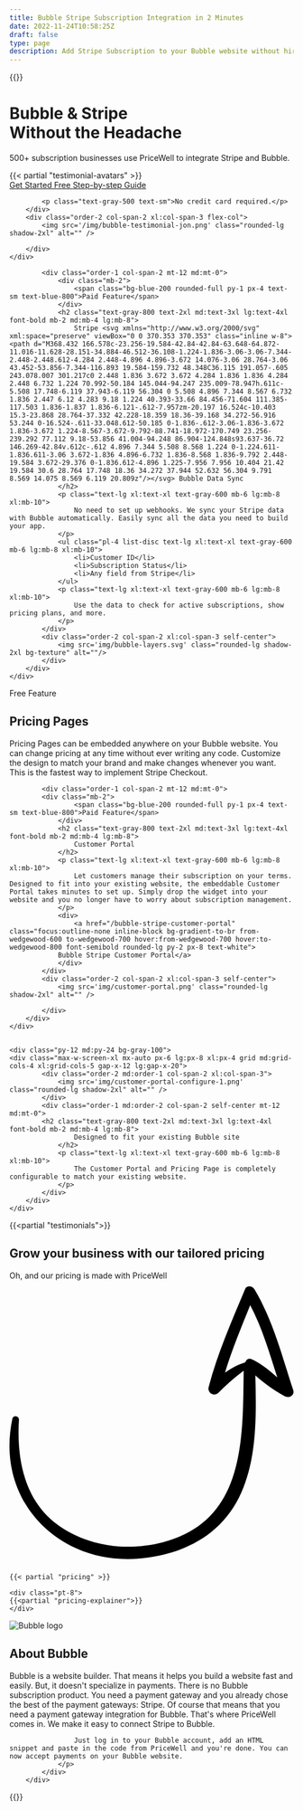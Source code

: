 ```yaml
---
title: Bubble Stripe Subscription Integration in 2 Minutes
date: 2022-11-24T10:58:25Z
draft: false
type: page
description: Add Stripe Subscription to your Bubble website without hiring a developer. No Code Stripe Subscription integration.
---
```

{{<rawhtml>}}
    <div class="py-12 md:py-24 selection:bg-purple-300 selection:text-purple-900">
    <div class="max-w-screen-xl mx-auto px-6 lg:px-8 xl:px-4 grid md:grid-cols-4 xl:grid-cols-5 gap-x-12 lg:gap-x-20">
        <div class="order-1 col-span-2 self-center my-12 md:my-0">
            <h1 class="text-gray-800 text-3xl md:text-4xl lg:text-5xl font-bold mb-2 md:mb-4 lg:mb-8">
                Bubble & Stripe <br/> Without the Headache
            </h1>
            <p class="text-lg xl:text-xl font-normal text-gray-600 mb-2">
                    500+ subscription businesses use PriceWell to integrate Stripe and Bubble.
                </p>
                {{< partial "testimonial-avatars" >}}
            <div class="flex space-x-4 mb-6">
                <a href="https://app.pricewell.io/register"
                    class="focus:outline-none inline-block bg-gradient-to-br from-wedgewood-600 to-wedgewood-700 hover:from-wedgewood-700 hover:to-wedgewood-800 font-semibold rounded-lg py-2 px-8 text-white"
                    data-analytics="Signup"
                >
                    Get Started Free
                </a>
                <a href="https://help.pricewell.io/integrations/bubble/" class="focus:outline-none inline-block font-semibold border rounded-lg py-2 px-8 bg-white text-black hover:bg-gray-200">Step-by-step Guide</a>
            </div>

            <p class="text-gray-500 text-sm">No credit card required.</p>
        </div>
        <div class="order-2 col-span-2 xl:col-span-3 flex-col">
            <img src='/img/bubble-testimonial-jon.png' class="rounded-lg shadow-2xl" alt="" />

        </div>
    </div>

</div>

<div class="py-12 md:py-24 pb-12 lg:pb-16 bg-gray-100">
    <div class="max-w-screen-xl mx-auto px-6 lg:px-8 xl:px-4 grid md:grid-cols-4 xl:grid-cols-5 gap-x-12 lg:gap-x-20">
            
            <div class="order-1 col-span-2 mt-12 md:mt-0">
                <div class="mb-2">
                    <span class="bg-blue-200 rounded-full py-1 px-4 text-sm text-blue-800">Paid Feature</span>
                </div>
                <h2 class="text-gray-800 text-2xl md:text-3xl lg:text-4xl font-bold mb-2 md:mb-4 lg:mb-8">
                    Stripe <svg xmlns="http://www.w3.org/2000/svg" xml:space="preserve" viewBox="0 0 370.353 370.353" class="inline w-8"><path d="M368.432 166.578c-23.256-19.584-42.84-42.84-63.648-64.872-11.016-11.628-28.151-34.884-46.512-36.108-1.224-1.836-3.06-3.06-7.344-2.448-2.448.612-4.284 2.448-4.896 4.896-3.672 14.076-3.06 28.764-3.06 43.452-53.856-7.344-116.893 19.584-159.732 48.348C36.115 191.057-.605 243.078.007 301.217c0 2.448 1.836 3.672 3.672 4.284 1.836 1.836 4.284 2.448 6.732 1.224 70.992-50.184 145.044-94.247 235.009-78.947h.611c-5.508 17.748-6.119 37.943-6.119 56.304 0 5.508 4.896 7.344 8.567 6.732 1.836 2.447 6.12 4.283 9.18 1.224 40.393-33.66 84.456-71.604 111.385-117.503 1.836-1.837 1.836-6.121-.612-7.957zm-20.197 16.524c-10.403 15.3-23.868 28.764-37.332 42.228-18.359 18.36-39.168 34.272-56.916 53.244 0-16.524-.611-33.048.612-50.185 0-1.836-.612-3.06-1.836-3.672 1.836-3.672 1.224-8.567-3.672-9.792-88.741-18.972-170.749 23.256-239.292 77.112 9.18-53.856 41.004-94.248 86.904-124.848s93.637-36.72 146.269-42.84v.612c-.612 4.896 7.344 5.508 8.568 1.224 0-1.224.611-1.836.611-3.06 3.672-1.836 4.896-6.732 1.836-8.568 1.836-9.792 2.448-19.584 3.672-29.376 0-1.836.612-4.896 1.225-7.956 7.956 10.404 21.42 19.584 30.6 28.764 17.748 18.36 34.272 37.944 52.632 56.304 9.791 8.569 14.075 8.569 6.119 20.809z"/></svg> Bubble Data Sync
                </h2>
                <p class="text-lg xl:text-xl text-gray-600 mb-6 lg:mb-8 xl:mb-10">
                    No need to set up webhooks. We sync your Stripe data with Bubble automatically. Easily sync all the data you need to build your app.
                </p>
                <ul class="pl-4 list-disc text-lg xl:text-xl text-gray-600 mb-6 lg:mb-8 xl:mb-10">
                    <li>Customer ID</li>
                    <li>Subscription Status</li>
                    <li>Any field from Stripe</li>
                </ul>
                <p class="text-lg xl:text-xl text-gray-600 mb-6 lg:mb-8 xl:mb-10">
                    Use the data to check for active subscriptions, show pricing plans, and more.
                </p>
            </div>
            <div class="order-2 col-span-2 xl:col-span-3 self-center">
                <img src='img/bubble-layers.svg' class="rounded-lg shadow-2xl bg-texture" alt=""/>
            </div>
        </div>
    </div>

  <div class="py-12 md:py-24 bg-gray-100">
    <div class="max-w-screen-xl mx-auto px-6 lg:px-8 xl:px-4 grid md:grid-cols-4 xl:grid-cols-5 gap-x-12 lg:gap-x-20">
     <div class="order-2 md:order-1 col-span-2 xl:col-span-3">
                <img src='images/select-pricing-plans.png' class="rounded-lg shadow-2xl" alt="" />
            </div>
            <div class="order-1 md:order-2 col-span-2 self-center mt-12 md:mt-0">
            <div class="mb-2">
                    <span class="bg-blue-200 rounded-full py-1 px-4 text-sm text-blue-800">Free Feature</span>
                </div>
            <h2 class="text-gray-800 text-2xl md:text-3xl lg:text-4xl font-bold mb-2 md:mb-4 lg:mb-8">
                    Pricing Pages
                </h2>
                <p class="text-lg xl:text-xl text-gray-600 mb-6 lg:mb-8 xl:mb-10">
                    Pricing Pages can be embedded anywhere on your Bubble website. You can change pricing at any time without ever writing any code. Customize the design to match your brand and make changes whenever you want. This is the fastest way to implement Stripe Checkout. 
                </p>
            </div>
        </div>
    </div>


<div class="py-12 md:py-24 pb-12 lg:pb-16 bg-gray-100">
    <div class="max-w-screen-xl mx-auto px-6 lg:px-8 xl:px-4 grid md:grid-cols-4 xl:grid-cols-5 gap-x-12 lg:gap-x-20">
            
            <div class="order-1 col-span-2 mt-12 md:mt-0">
            <div class="mb-2">
                    <span class="bg-blue-200 rounded-full py-1 px-4 text-sm text-blue-800">Paid Feature</span>
                </div>
                <h2 class="text-gray-800 text-2xl md:text-3xl lg:text-4xl font-bold mb-2 md:mb-4 lg:mb-8">
                    Customer Portal
                </h2>
                <p class="text-lg xl:text-xl text-gray-600 mb-6 lg:mb-8 xl:mb-10">
                    Let customers manage their subscription on your terms. Designed to fit into your existing website, the embeddable Customer Portal takes minutes to set up. Simply drop the widget into your website and you no longer have to worry about subscription management.
                </p>
                <div>
                    <a href="/bubble-stripe-customer-portal" class="focus:outline-none inline-block bg-gradient-to-br from-wedgewood-600 to-wedgewood-700 hover:from-wedgewood-700 hover:to-wedgewood-800 font-semibold rounded-lg py-2 px-8 text-white">
                Bubble Stripe Customer Portal</a>
                </div>
            </div>
            <div class="order-2 col-span-2 xl:col-span-3 self-center">
                <img src='img/customer-portal.png' class="rounded-lg shadow-2xl" alt="" />
                
            </div>
        </div>
    </div>


    <div class="py-12 md:py-24 bg-gray-100">
    <div class="max-w-screen-xl mx-auto px-6 lg:px-8 xl:px-4 grid md:grid-cols-4 xl:grid-cols-5 gap-x-12 lg:gap-x-20">
            <div class="order-2 md:order-1 col-span-2 xl:col-span-3">
                <img src='img/customer-portal-configure-1.png' class="rounded-lg shadow-2xl" alt="" />
            </div>
            <div class="order-1 md:order-2 col-span-2 self-center mt-12 md:mt-0">
            <h2 class="text-gray-800 text-2xl md:text-3xl lg:text-4xl font-bold mb-2 md:mb-4 lg:mb-8">
                    Designed to fit your existing Bubble site
                </h2>
                <p class="text-lg xl:text-xl text-gray-600 mb-6 lg:mb-8 xl:mb-10">
                    The Customer Portal and Pricing Page is completely configurable to match your existing website.
                </p>                
            </div>
        </div>
    </div>

{{<partial "testimonials">}}


<div class="bg-gray-100">
<div class="max-w-screen-xl mx-auto px-6 lg:px-8 xl:px-4 py-12 lg:py-16 xl:py-24">
    <div class="text-center mb-6 md:mb-8">
        <h2 id="pricing" class="text-black text-3xl md:text-4xl lg:text-5xl font-bold mb-2 md:mb-4">Grow your business with our tailored pricing</h2>
        <p class="text-lg xl:text-xl text-gray-800 relative w-1/2 m-auto">Oh, and our pricing is made with PriceWell <svg xmlns="http://www.w3.org/2000/svg" viewBox="0 0 372.136 372.136" class="w-12 ml-10 transform rotate-120 fill-current text-black"><path d="M371.682 143.271c-14.688-44.676-26.316-90.576-50.797-131.58-2.447-4.284-10.403-5.508-12.239 0-17.748 42.228-36.108 83.844-47.736 127.908-1.836 7.344 7.344 12.852 12.852 7.344 10.404-10.404 21.421-20.196 33.049-28.764-1.225 90.576 1.836 195.84-105.876 223.992-47.736 12.24-100.98 5.509-140.76-25.092C18.557 284.644 9.377 231.4 12.437 181.828c0-4.896-7.344-6.12-8.568-1.224-23.868 110.772 66.096 197.064 176.256 181.764 54.468-7.344 100.368-33.048 123.624-85.068 20.809-46.512 19.584-102.204 18.36-153 11.628 10.404 24.479 19.584 37.943 26.928 6.121 3.672 14.077-1.224 11.63-7.957zm-55.08-40.391c-3.672-1.224-6.12.612-7.345 3.672l-.611.612c-9.792 3.06-18.36 7.956-26.316 13.464 9.18-29.988 21.42-59.364 33.048-88.128 15.912 29.988 25.092 62.424 35.496 94.248-11.017-9.18-21.421-18.36-34.272-23.868z"/></svg></p>
    </div>

    {{< partial "pricing" >}}

    <div class="pt-8">
    {{<partial "pricing-explainer">}}
    </div>

</div>
</div>

<div class="bg-gradient-to-b from-gray-100 to-white lg:mb-16 xl:mb-24 py-12 lg:pt-20 relative overflow-hidden">
     <div class="max-w-screen-xl mx-auto px-6 lg:px-8 xl:px-4 grid md:grid-cols-3 gap-x-12 lg:gap-x-20">
            <div class="order-2 md:order-1 col-span-1">
                <img src='/img/tools/logos/bubble-logo.png' alt="Bubble logo" />
            </div>
            <div class="order-1 md:order-2 col-span-2 self-center mt-12 md:mt-0">
            <h2 class="text-gray-800 text-2xl md:text-3xl lg:text-4xl font-bold mb-2 md:mb-4 lg:mb-8">
                   About Bubble
                </h2>
                <p class="text-lg xl:text-xl text-gray-600 mb-6 lg:mb-8 xl:mb-10 font-light">
                    Bubble is a website builder. That means it helps you build a website fast and easily. But, it doesn't specialize in payments. There is no Bubble subscription product. You need a payment gateway and you already chose the best of the payment gateways: Stripe. Of course that means that you need a payment gateway integration for Bubble. That's where PriceWell comes in. We make it easy to connect Stripe to Bubble.

                    Just log in to your Bubble account, add an HTML snippet and paste in the code from PriceWell and you're done. You can now accept payments on your Bubble website.
                </p>
            </div>
        </div>
</div>

{{</rawhtml>}}